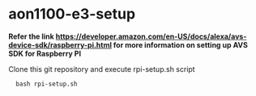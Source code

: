 # aon1100-e3-setup

**Refer the link https://developer.amazon.com/en-US/docs/alexa/avs-device-sdk/raspberry-pi.html for more information on setting up AVS SDK for Raspberry PI**

Clone this git repository and execute rpi-setup.sh script
```
  bash rpi-setup.sh
 ```
